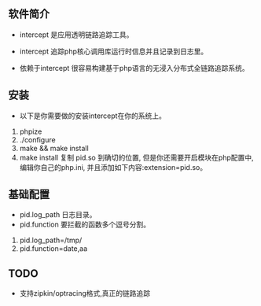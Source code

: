## 软件简介
- intercept 是应用透明链路追踪工具。

- intercept 追踪php核心调用库运行时信息并且记录到日志里。

- 依赖于intercept 很容易构建基于php语言的无浸入分布式全链路追踪系统。

## 安装
- 以下是你需要做的安装intercept在你的系统上。

1. phpize
2. ./configure
3. make && make install
4. make install 复制 pid.so 到确切的位置, 但是你还需要开启模块在php配置中,编辑你自己的php.ini, 并且添加如下内容:extension=pid.so。

## 基础配置
- pid.log_path 日志目录。
- pid.function 要拦截的函数多个逗号分割。

1. pid.log_path=/tmp/
2. pid.function=date,aa

## TODO
- 支持zipkin/optracing格式,真正的链路追踪